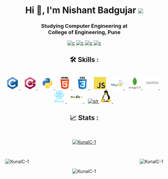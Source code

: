 <h1 align="center">Hi 👋, I'm Nishant Badgujar <img src="https://img.icons8.com/external-soft-fill-juicy-fish/60/000000/external-male-coding-and-development-soft-fill-soft-fill-juicy-fish.png"/></h1>

<h3 align="center">Studying Computer Engineering at<br> College of Engineering, Pune</h3>

<p align="center"><a href="mailto:nsbadgujar2001@gmail.com" target="_blank" rel="noreferrer"> <img src="https://img.shields.io/badge/Gmail-D14836?style=for-the-badge&logo=Gmail&logoColor=white" alt="c"/></a>
<a href="https://www.linkedin.com/in/nishant-badgujar-870b821b1/" target="_blank" rel="noreferrer"> <img src="https://img.shields.io/badge/Linked_In-0077B5?style=for-the-badge&logo=LinkedIn&logoColor=white" alt="c"/></a>
<a href="https://www.instagram.com/nishantbadgujar_18/" target="_blank" rel="noreferrer"> <img src="https://img.shields.io/badge/Instagram-E4405F?style=for-the-badge&logo=instagram&logoColor=white" alt="c"/></a>
<a href="https://www.hackerrank.com/nsbadgujar18" target="_blank" rel="noreferrer"> <img src="https://img.shields.io/badge/-Hackerrank-2EC866?style=for-the-badge&logo=HackerRank&logoColor=white" alt="c"/></a> 
</p>

<h2 align="center">🛠️ Skills :</h2>
<p align="center"> <br>
<a href="https://www.cprogramming.com/" target="_blank" rel="noreferrer"> <img src="https://raw.githubusercontent.com/devicons/devicon/master/icons/c/c-original.svg" alt="c" width="40" height="40"/> </a>&nbsp;&nbsp;
<a href="https://www.w3schools.com/cpp/" target="_blank" rel="noreferrer"> <img src="https://raw.githubusercontent.com/devicons/devicon/master/icons/cplusplus/cplusplus-original.svg" alt="cplusplus" width="40" height="40"/> </a>&nbsp;&nbsp;
<a href="https://www.python.org" target="_blank" rel="noreferrer"> <img src="https://raw.githubusercontent.com/devicons/devicon/master/icons/python/python-original.svg" alt="python" width="40" height="40"/> </a>&nbsp;&nbsp;
</a> <a href="https://www.w3.org/html/" target="_blank" rel="noreferrer"> <img src="https://raw.githubusercontent.com/devicons/devicon/master/icons/html5/html5-original-wordmark.svg" alt="html5" width="40" height="40"/> </a>&nbsp;&nbsp;
<a href="https://www.w3schools.com/css/" target="_blank" rel="noreferrer"> <img src="https://raw.githubusercontent.com/devicons/devicon/master/icons/css3/css3-original-wordmark.svg" alt="css3" width="40" height="40"/> </a>&nbsp;&nbsp;
<a href="https://developer.mozilla.org/en-US/docs/Web/JavaScript" target="_blank" rel="noreferrer"> <img src="https://raw.githubusercontent.com/devicons/devicon/master/icons/javascript/javascript-original.svg" alt="javascript" width="40" height="40"/> </a>&nbsp;&nbsp;
<a href="https://www.mysql.com/" target="_blank" rel="noreferrer"> <img src="https://raw.githubusercontent.com/devicons/devicon/master/icons/mysql/mysql-original-wordmark.svg" alt="mysql" width="40" height="40"/> </a>&nbsp;&nbsp; 
<a href="https://www.mongodb.com/" target="_blank" rel="noreferrer"> <img src="https://raw.githubusercontent.com/devicons/devicon/master/icons/mongodb/mongodb-original-wordmark.svg" alt="mongodb" width="40" height="40"/> </a>&nbsp;&nbsp; 
<a href="https://expressjs.com" target="_blank" rel="noreferrer"> <img src="https://raw.githubusercontent.com/devicons/devicon/master/icons/express/express-original-wordmark.svg" alt="express" width="40" height="40"/> </a>&nbsp;&nbsp;
<a href="https://reactjs.org/" target="_blank" rel="noreferrer"> <img src="https://raw.githubusercontent.com/devicons/devicon/master/icons/react/react-original-wordmark.svg" alt="react" width="40" height="40"/> </a>&nbsp;&nbsp; 
<a href="https://nodejs.org" target="_blank" rel="noreferrer"> <img src="https://raw.githubusercontent.com/devicons/devicon/master/icons/nodejs/nodejs-original-wordmark.svg" alt="nodejs" width="40" height="40"/> </a>&nbsp;&nbsp; 
<a href="https://git-scm.com/" target="_blank" rel="noreferrer"> <img src="https://www.vectorlogo.zone/logos/git-scm/git-scm-icon.svg" alt="git" width="40" height="40"/> 
<a href="https://www.linux.org/" target="_blank" rel="noreferrer"> <img src="https://raw.githubusercontent.com/devicons/devicon/master/icons/linux/linux-original.svg" alt="linux" width="40" height="40"/> </a>&nbsp;&nbsp;
</p>

<h2 align="center">📈 Stats :</h2><br>
<p align="center"> <a href="https://github.com/ryo-ma/github-profile-trophy"><img src="https://github-profile-trophy.vercel.app/?username=KunalC-1&theme=dracula&margin-w=15&margin-h=15&rank=SECRET,SSS,SS,S,AAA,AA,A,B,C" alt="KunalC-1" /></a> </p><br>
<p align="left">
<img  src="https://github-readme-stats.vercel.app/api?username=KunalC-1&show_icons=true&locale=en&count_private=true&theme=radical" width="470" alt="KunalC-1" />
<img align="right" src="https://github-readme-stats.vercel.app/api/top-langs/?username=KunalC-1&layout=compact&exclude_repo=PPL_Assignments&theme=radical" alt="KunalC-1" />
</p>
<p align="center"><img  src="https://github-readme-streak-stats.herokuapp.com/?user=KunalC-1&theme=radical" alt="KunalC-1" /></p>
